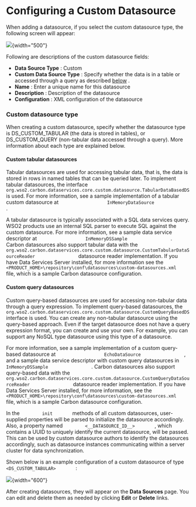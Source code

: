 # Configuring a Custom Datasource

When adding a datasource, if you select the custom datasource type, the
following screen will appear:

![](attachments/53125523/53287621.png){width="500"}

Following are descriptions of the custom datasource fields:

-   **Data Source Type** : Custom
-   **Custom Data Source Type** : Specify whether the data is in a table
    or accessed through a query as described
    [below](#ConfiguringaCustomDatasource-CusDSType) .
-   **Name** : Enter a unique name for this datasource
-   **Description** : Description of the datasource
-   **Configuration** : XML configuration of the datasource

### Custom datasource type

When creating a custom datasource, specify whether the datasource type
is DS\_CUSTOM\_TABULAR (the data is stored in tables), or
DS\_CUSTOM\_QUERY (non-tabular data accessed through a query). More
information about each type are explained below.

#### Custom tabular datasources

Tabular datasources are used for accessing tabular data, that is, the
data is stored in rows in named tables that can be queried later. To
implement tabular datasources, the interface
`                   org.wso2.carbon.dataservices.core.custom.datasource.TabularDataBasedDS                 `
is used. For more information, see a sample implementation of a tabular
custom datasource at
`                   InMemoryDataSource                 ` .

A tabular datasource is typically associated with a SQL data services
query. WSO2 products use an internal SQL parser to execute SQL against
the custom datasource. For more information, see a sample data service
descriptor at `                   InMemoryDSSample                 ` .
Carbon datasources also support tabular data with the
`                   org.wso2.carbon.dataservices.core.custom.datasource.CustomTabularDataSourceReader                 `
datasource reader implementation. If you have Data Services Server
installed, for more information see the
`         <PRODUCT_HOME>\repository\conf\datasources\custom-datasources.xml        `
file, which is a sample Carbon datasource configuration.

#### Custom query datasources

Custom query-based datasources are used for accessing non-tabular data
through a query expression. To implement query-based datasources, the
`                   org.wso2.carbon.dataservices.core.custom.datasource.CustomQueryBasedDS                 `
interface is used. You can create any non-tabular datasource using the
query-based approach. Even if the target datasource does not have a
query expression format, you can create and use your own. For example,
you can support any NoSQL type datasource using this type of a
datasource.

For more information, see a sample implementation of a custom
query-based datasource at
`                   EchoDataSource                 ` , and a sample data
service descriptor with custom query datasources in
`                   InMemoryDSSample                 ` . Carbon
datasources also support query-based data with the
`                   org.wso2.carbon.dataservices.core.custom.datasource.CustomQueryDataSourceReader                 `
datasource reader implementation. If you have Data Services Server
installed, for more information, see the
`         <PRODUCT_HOME>\repository\conf\datasources\custom-datasources.xml        `
file, which is a sample Carbon datasource configuration.

In the `         init        ` methods of all custom datasources,
user-supplied properties will be parsed to initialize the datasource
accordingly. Also, a property named
`         <__DATASOURCE_ID__>        ` , which contains a UUID to
uniquely identify the current datasource, will be passed. This can be
used by custom datasource authors to identify the datasources
accordingly, such as datasource instances communicating within a server
cluster for data synchronization.

Shown below is an example configuration of a custom datasource of type
`         <DS_CUSTOM_TABULAR>        ` :

![](attachments/53125523/53287622.png){width="600"}

After creating datasources, they will appear on the **Data Sources**
page. You can edit and delete them as needed by clicking **Edit** or
**Delete** links.
